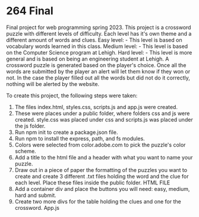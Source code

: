 # 264 Final
Final project for web programming spring 2023. 
This project is a crossword puzzle with different levels of difficulty.
Each level has it's own theme and a different amount of words and clues. 
Easy level: 
    - This level is based on vocabulary words learned in this class. 
Medium level: 
    - This level is based on the Computer Science program at Lehigh. 
Hard level: 
    - This level is more general and is based on being an engineering student at Lehigh. 
A crossword puzzle is generated based on the player's choice. Once all the words are submitted by the player
an alert will let them know if they won or not. In the case the player filled out all the words but did not 
do it correctly, nothing will be alerted by the website. 

To create this project, the following steps were taken: 
1. The files index.html, styles.css, scripts.js and app.js were created. 
2. These were places under a public folder, where folders css and js were created. style.css was placed under css and scripts.js was placed under the js folder. 
3. Run npm init to create a package.json file.
4. Run npm to install the express, path, and fs modules. 
5. Colors were selected from color.adobe.com to pick the puzzle's color scheme. 
6. Add a title to the html file and a header with what you want to name your puzzle. 
7. Draw out in a piece of paper the formatting of the puzzles you want to create and create 3 different .txt files holding the word and the clue for each level. Place these files inside the public folder. 
HTML FILE
7. Add a container div and place the buttons you will need: easy, medium, hard and submit. 
8. Create two more divs for the table holding the clues and one for the crossword. 
App.js 